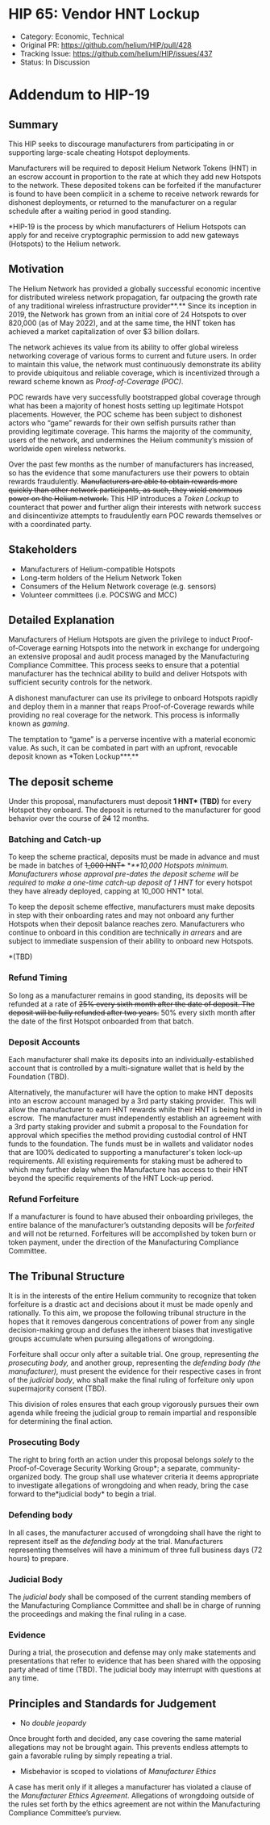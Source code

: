 # HIP 65: Vendor HNT Lockup

- Category: Economic, Technical
- Original PR: <https://github.com/helium/HIP/pull/428>
- Tracking Issue: <https://github.com/helium/HIP/issues/437>
- Status: In Discussion

# Addendum to HIP-19

## Summary

This HIP seeks to discourage manufacturers from participating in or supporting large-scale cheating
Hotspot deployments.

Manufacturers will be required to deposit Helium Network Tokens (HNT) in an escrow account in
proportion to the rate at which they add new Hotspots to the network. These deposited tokens can be
forfeited if the manufacturer is found to have been complicit in a scheme to receive network rewards
for dishonest deployments, or returned to the manufacturer on a regular schedule after a waiting
period in good standing.

\*HIP-19 is the process by which manufacturers of Helium Hotspots can apply for and receive
cryptographic permission to add new gateways (Hotspots) to the Helium network.

## Motivation

The Helium Network has provided a globally successful economic incentive for distributed wireless
network propagation, far outpacing the growth rate of any traditional wireless infrastructure
provider**.** Since its inception in 2019, the Network has grown from an initial core of 24 Hotspots
to over 820,000 (as of May 2022), and at the same time, the HNT token has achieved a market
capitalization of over $3 billion dollars.

The network achieves its value from its ability to offer global wireless networking coverage of
various forms to current and future users. In order to maintain this value, the network must
continuously demonstrate its ability to provide ubiquitous and reliable coverage, which is
incentivized through a reward scheme known as _Proof-of-Coverage (POC)_.

POC rewards have very successfully bootstrapped global coverage through what has been a majority of
honest hosts setting up legitimate Hotspot placements. However, the POC scheme has been subject to
dishonest actors who “game” rewards for their own selfish pursuits rather than providing legitimate
coverage. This harms the majority of the community, users of the network, and undermines the Helium
community’s mission of worldwide open wireless networks.

Over the past few months as the number of manufacturers has increased, so has the evidence that some
manufacturers use their powers to obtain rewards fraudulently. ~~Manufacturers are able to obtain
rewards more quickly than other network participants, as such, they wield enormous power on the
Helium network.~~ This HIP introduces a _Token Lockup_ to counteract that power and further align
their interests with network success and disincentivize attempts to fraudulently earn POC rewards
themselves or with a coordinated party.

## Stakeholders

- Manufacturers of Helium-compatible Hotspots
- Long-term holders of the Helium Network Token
- Consumers of the Helium Network coverage (e.g. sensors)
- Volunteer committees (i.e. POCSWG and MCC)

## Detailed Explanation

Manufacturers of Helium Hotspots are given the privilege to induct Proof-of-Coverage earning
Hotspots into the network in exchange for undergoing an extensive proposal and audit process managed
by the Manufacturing Compliance Committee. This process seeks to ensure that a potential
manufacturer has the technical ability to build and deliver Hotspots with sufficient security
controls for the network.

A dishonest manufacturer can use its privilege to onboard Hotspots rapidly and deploy them in a
manner that reaps Proof-of-Coverage rewards while providing no real coverage for the network. This
process is informally known as _gaming_.

The temptation to “game” is a perverse incentive with a material economic value. As such, it can be
combated in part with an upfront, revocable deposit known as \*Token Lockup**\*.**

## The deposit scheme

Under this proposal, manufacturers must deposit **1 HNT\* (TBD)** for every Hotspot they onboard.
The deposit is returned to the manufacturer for good behavior over the course of ~~24~~ 12 months.

### Batching and Catch-up

To keep the scheme practical, deposits must be made in advance and must be made in batches of
~~1_000 HNT\*~~ \*_\*\*10,000 Hotspots minimum. Manufacturers whose approval pre-dates the deposit
scheme will be required to make a one-time catch-up deposit of 1 HNT_ for every hotspot they have
already deployed, capping at 10_000 HNT\* total.

To keep the deposit scheme effective, manufacturers must make deposits in step with their onboarding
rates and may not onboard any further Hotspots when their deposit balance reaches zero.
Manufacturers who continue to onboard in this condition are technically _in arrears_ and are subject
to immediate suspension of their ability to onboard new Hotspots.

\*(TBD)

### Refund Timing

So long as a manufacturer remains in good standing, its deposits will be refunded at a rate of ~~25%
every sixth month after the date of deposit. The deposit will be fully refunded after two years.~~
50% every sixth month after the date of the first Hotspot onboarded from that batch.

### Deposit Accounts

Each manufacturer shall make its deposits into an individually-established account that is
controlled by a multi-signature wallet that is held by the Foundation (TBD).

Alternatively, the manufacturer will have the option to make HNT deposits into an escrow account
managed by a 3rd party staking provider.  This will allow the manufacturer to earn HNT rewards while
their HNT is being held in escrow.  The manufacturer must independently establish an agreement with
a 3rd party staking provider and submit a proposal to the Foundation for approval which
specifies the method providing custodial control of HNT funds to the foundation. The funds must be
in wallets and validator nodes that are 100% dedicated to supporting a manufacturer's token lock-up
requirements. All existing requirements for staking must be adhered to which may further delay when
the Manufacture has access to their HNT beyond the specific requirements of the HNT Lock-up period.

### Refund Forfeiture

If a manufacturer is found to have abused their onboarding privileges, the entire balance of the
manufacturer’s outstanding deposits will be _forfeited_ and will not be returned. Forfeitures will
be accomplished by token burn or token payment, under the direction of the Manufacturing Compliance
Committee.

## The Tribunal Structure

It is in the interests of the entire Helium community to recognize that token forfeiture is a
drastic act and decisions about it must be made openly and rationally. To this aim, we propose the
following tribunal structure in the hopes that it removes dangerous concentrations of power from any
single decision-making group and defuses the inherent biases that investigative groups accumulate
when pursuing allegations of wrongdoing.

Forfeiture shall occur only after a suitable trial. One group, representing _the prosecuting body,_
and another group, representing the _defending body (the manufacturer),_ must present the evidence
for their respective cases in front of the _judicial body_, who shall make the final ruling of
forfeiture only upon supermajority consent (TBD).

This division of roles ensures that each group vigorously pursues their own agenda while freeing the
judicial group to remain impartial and responsible for determining the final action.

### Prosecuting Body

The right to bring forth an action under this proposal belongs _solely_ to the Proof-of-Coverage
Security Working Group*; a separate, community-organized body. The group shall use whatever criteria
it deems appropriate to investigate allegations of wrongdoing and when ready, bring the case forward
to the*judicial body\* to begin a trial.

### Defending body

In all cases, the manufacturer accused of wrongdoing shall have the right to represent itself as the
_defending body_ at the trial. Manufacturers representing themselves will have a minimum of three
full business days (72 hours) to prepare.

### Judicial Body

The _judicial body_ shall be composed of the current standing members of the Manufacturing
Compliance Committee and shall be in charge of running the proceedings and making the final ruling
in a case.

### Evidence

During a trial, the prosecution and defense may only make statements and presentations that refer to
evidence that has been shared with the opposing party ahead of time (TBD). The judicial body may
interrupt with questions at any time.

## Principles and Standards for Judgement

- No _double jeopardy_

Once brought forth and decided, any case covering the same material allegations may not be brought
again. This prevents endless attempts to gain a favorable ruling by simply repeating a trial.

- Misbehavior is scoped to violations of _Manufacturer Ethics_

A case has merit only if it alleges a manufacturer has violated a clause of the _Manufacturer Ethics
Agreement_. Allegations of wrongdoing outside of the rules set forth by the ethics agreement are not
within the Manufacturing Compliance Committee’s purview.
